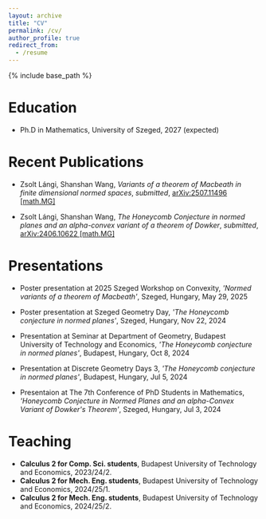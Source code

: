 ```yaml
---
layout: archive
title: "CV"
permalink: /cv/
author_profile: true
redirect_from:
  - /resume
---
```


{% include base_path %}

Education
======
* Ph.D in Mathematics, University of Szeged, 2027 (expected)


Recent Publications
======
* Zsolt Lángi, Shanshan Wang, *Variants of a theorem of Macbeath in finite dimensional normed spaces*, *submitted*, [	arXiv:2507.11496 [math.MG]](https://arxiv.org/abs/2507.11496)

* Zsolt Lángi, Shanshan Wang, *The Honeycomb Conjecture in normed planes and an alpha-convex variant of a theorem of Dowker*, *submitted*, [arXiv:2406.10622 [math.MG]](https://arxiv.org/abs/2406.10622)
  
Presentations
======
* Poster presentation at 2025 Szeged Workshop on Convexity, *'Normed variants of a theorem of Macbeath'*, Szeged, Hungary, May 29, 2025

* Poster presentation at Szeged Geometry Day, *'The Honeycomb conjecture in normed planes'*, Szeged, Hungary, Nov 22, 2024

* Presentation at Seminar at Department of Geometry, Budapest University of Technology and Economics, *'The Honeycomb conjecture in normed planes'*, Budapest, Hungary, Oct 8, 2024

* Presentation at Discrete Geometry Days 3, *'The Honeycomb conjecture in normed planes'*, Budapest, Hungary, Jul 5, 2024
  
* Presentaion at The 7th Conference of PhD Students in Mathematics, *'Honeycomb Conjecture in Normed Planes and an alpha-Convex Variant of Dowker's Theorem'*, Szeged, Hungary, Jul 3, 2024

  
Teaching
======
*  **Calculus 2 for Comp. Sci. students**, Budapest University of Technology and Economics, 2023/24/2.
*  **Calculus 2 for Mech. Eng. students**, Budapest University of Technology and Economics, 2024/25/1.
*  **Calculus 2 for Mech. Eng. students**, Budapest University of Technology and Economics, 2024/25/2.

